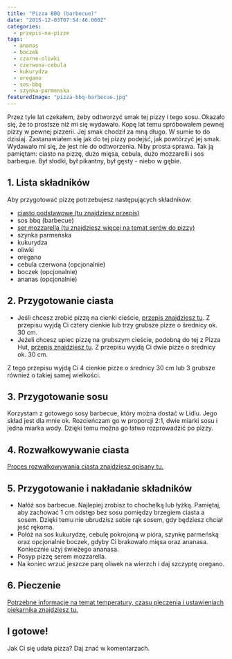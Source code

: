 ```yaml
---
title: "Pizza BBQ (barbecue)"
date: "2015-12-03T07:54:46.000Z"
categories: 
  - przepis-na-pizze
tags: 
  - ananas
  - boczek
  - czarne-oliwki
  - czerwona-cebula
  - kukurydza
  - oregano
  - sos-bbq
  - szynka-parmenska
featuredImage: "pizza-bbq-barbecue.jpg"
---
```


Przez tyle lat czekałem, żeby odtworzyć smak tej pizzy i tego sosu. Okazało się, że to prostsze niż mi się wydawało. Kopę lat temu spróbowałem pewnej pizzy w pewnej pizzerii. Jej smak chodził za mną długo. W sumie to do dzisiaj. Zastanawiałem się jak do tej pizzy podejść, jak powtórzyć jej smak. Wydawało mi się, że jest nie do odtworzenia. Niby prosta sprawa. Tak ją pamiętam: ciasto na pizzę, dużo mięsa, cebula, dużo mozzarelli i sos barbeque. Był słodki, był pikantny, był gęsty - niebo w gębie.

## 1\. Lista składników

Aby przygotować pizzę potrzebujesz następujących składników:

- <a href="/przepis-na-ciasto-na-pizze/" title="Przepis na ciasto podstawowe">ciasto podstawowe (tu znajdziesz przepis)</a>
- sos bbq (barbecue)
- <a href="/jaki-ser-wybrac-do-pizzy/" title="Ser do pizzy">ser mozzarella (tu znajdziesz więcej na temat serów do pizzy)</a>
- szynka parmeńska
- kukurydza
- oliwki
- oregano
- cebula czerwona (opcjonalnie)
- boczek (opcjonalnie)
- ananas (opcjonalnie)

## 2\. Przygotowanie ciasta

- Jeśli chcesz zrobić pizzę na cienki cieście, <a href="/przepis-na-ciasto-na-pizze/" title="Przepis na ciasto podstawowe">przepis znajdziesz tu</a>. Z przepisu wyjdą Ci cztery cienkie lub trzy grubsze pizze o średnicy ok. 30 cm.
- Jeżeli chcesz upiec pizzę na grubszym cieście, podobną do tej z Pizza Hut, <a href="/jak-zrobic-ciasto-na-pizze-jak-w-pizza-hut/" title="Przepis na pizzę na grubym cieście">przepis znajdziesz tu</a>. Z przepisu wyjdą Ci dwie pizze o średnicy ok. 30 cm.

Z tego przepisu wyjdą Ci 4 cienkie pizze o średnicy 30 cm lub 3 grubsze również o takiej samej wielkości.

## 3\. Przygotowanie sosu

Korzystam z gotowego sosy barbecue, który można dostać w Lidlu. Jego skład jest dla mnie ok. Rozcieńczam go w proporcji 2:1, dwie miarki sosu i jedna miarka wody. Dzięki temu można go łatwo rozprowadzić po pizzy.

## 4\. Rozwałkowywanie ciasta

<a href="/jak-walkowac-ciasto-pizzy/" title="Rozwałkowywanie ciasta">Proces rozwałkowywania ciasta znajdziesz opisany tu.</a>

## 5\. Przygotowanie i nakładanie składników

- Nałóż sos barbecue. Najlepiej zrobisz to chochelką lub łyżką. Pamiętaj, aby zachować 1 cm odstęp bez sosu pomiędzy brzegiem ciasta a sosem. Dzięki temu nie ubrudzisz sobie rąk sosem, gdy będziesz chciał jeść rękoma.
- Połóż na sos kukurydzę, cebulę pokrojoną w pióra, szynkę parmeńską oraz opcjonalnie boczek, gdyby Ci brakowało mięsa oraz ananasa. Koniecznie użyj świeżego ananasa.
- Posyp pizzę serem mozzarella.
- Na koniec wrzuć jeszcze parę oliwek na wierzch i daj szczyptę oregano.

## 6\. Pieczenie

<a href="/jak-ustawic-piekarnik-pieczenia-pizzy/" title="Jak ustawić piekarnik do pieczenia pizzy">Potrzebne informacje na temat temperatury, czasu pieczenia i ustawieniach piekarnika znajdziesz tu.</a>

## I gotowe!

Jak Ci się udała pizza? Daj znać w komentarzach.
